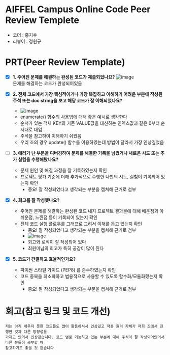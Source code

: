 # AIFFEL Campus Online Code Peer Review Templete
- 코더 : 홍지수   
- 리뷰어 : 정원규


# PRT(Peer Review Template)
- [x]  **1. 주어진 문제를 해결하는 완성된 코드가 제출되었나요?**
    ![image](https://github.com/user-attachments/assets/0cd5c451-dafd-4385-9897-842549b1477e)   
    문제를 해결하는 코드가 완성되어있음
    
- [x]  **2. 전체 코드에서 가장 핵심적이거나 가장 복잡하고 이해하기 어려운 부분에 작성된 
주석 또는 doc string을 보고 해당 코드가 잘 이해되었나요?**
    - ![image](https://github.com/user-attachments/assets/15e17aa1-b1c0-4f69-8ae5-44d8b7edb4a0)    
    - enumerate() 함수의 사용법에 대해 좋은 예시로 생각한다   
    - 순서가 있는 객체 KEY의 기존 VALUE값을 대신하는 인덱스값과 같은 0부터 순서대로 대입
    - 주석을 참고하여 이해하기 쉬웠음
    - 우리 조의 경우 update() 함수를 이용하였는데 방법이 달라서 가장 인상깊었음
      
- [ ]  **3. 에러가 난 부분을 디버깅하여 문제를 해결한 기록을 남겼거나
새로운 시도 또는 추가 실험을 수행해봤나요?**
    - 문제 원인 및 해결 과정을 잘 기록하였는지 확인
    - 프로젝트 평가 기준에 더해 추가적으로 수행한 나만의 시도, 
    실험이 기록되어 있는지 확인
        - 중요! 잘 작성되었다고 생각되는 부분을 캡쳐해 근거로 첨부
        
- [x]  **4. 회고를 잘 작성했나요?**
    - 주어진 문제를 해결하는 완성된 코드 내지 프로젝트 결과물에 대해
    배운점과 아쉬운점, 느낀점 등이 기록되어 있는지 확인
    - 전체 코드 실행 플로우를 그래프로 그려서 이해를 돕고 있는지 확인
        - 중요! 잘 작성되었다고 생각되는 부분을 캡쳐해 근거로 첨부
        - ![image](https://github.com/user-attachments/assets/c15e2ac4-a595-4ada-886b-00fc1bddb6a4)   
        - 회고와 로직이 잘 작성되어 있다
        - 최원미님의 회고가 특히 공감이 많이 된다   

        
- [x]  **5. 코드가 간결하고 효율적인가요?**
    - 파이썬 스타일 가이드 (PEP8) 를 준수하였는지 확인
    - 코드 중복을 최소화하고 범용적으로 사용할 수 있도록 함수화/모듈화했는지 확인
        - 중요! 잘 작성되었다고 생각되는 부분을 캡쳐해 근거로 첨부


# 회고(참고 링크 및 코드 개선)
```
저는 아직 배우지 못한 코드들도 많이 활용하셔서 인상깊고 작동 원리 자체가 저희 조에서 진행한 것과 다른 방향성을
가지고 있어서 인상깊습니다. 코드 별로 기능하고 있는 부분에 대해 주석이 잘 작성되어있어서 다른 분들이 공부할 때
참고하기도 좋을 것 같습니다
```
